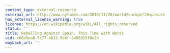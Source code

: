 ```yaml
---
content_type: external-resource
external_url: http://www.nytimes.com/2010/11/26/world/europe/26spanish.html
has_external_license_warning: true
license: https://en.wikipedia.org/wiki/All_rights_reserved
status: ''
title: Rebelling Against Spain, This Time with Words
uid: c68a5aa8-5c77-4b12-9ebf-8492029f0e2d
wayback_url: ''
---
```

